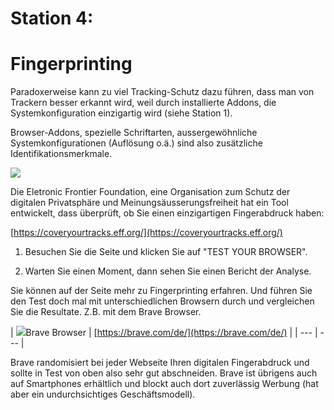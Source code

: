 # **Station 4:**

# **Fingerprinting**

Paradoxerweise kann zu viel Tracking-Schutz dazu führen, dass man von Trackern besser erkannt wird, weil durch installierte Addons, die Systemkonfiguration einzigartig wird (siehe Station 1).

Browser-Addons, spezielle Schriftarten, aussergewöhnliche Systemkonfigurationen (Auflösung o.ä.) sind also zusätzliche Identifikationsmerkmale.

![](RackMultipart20221204-1-shd9tw_html_b9f5700d89d519be.png)

Die Eletronic Frontier Foundation, eine Organisation zum Schutz der digitalen Privatsphäre und Meinungsäusserungsfreiheit hat ein Tool entwickelt, dass überprüft, ob Sie einen einzigartigen Fingerabdruck haben:

[https://coveryourtracks.eff.org/](https://coveryourtracks.eff.org/)

1. Besuchen Sie die Seite und klicken Sie auf "TEST YOUR BROWSER".

1. Warten Sie einen Moment, dann sehen Sie einen Bericht der Analyse.

Sie können auf der Seite mehr zu Fingerprinting erfahren. Und führen Sie den Test doch mal mit unterschiedlichen Browsern durch und vergleichen Sie die Resultate. Z.B. mit dem Brave Browser.

| ![](RackMultipart20221204-1-shd9tw_html_e9e4ebefba6c252d.png)Brave Browser
 | [https://brave.com/de/](https://brave.com/de/) |
| --- | --- |

Brave randomisiert bei jeder Webseite Ihren digitalen Fingerabdruck und sollte in Test von oben also sehr gut abschneiden. Brave ist übrigens auch auf Smartphones erhältlich und blockt auch dort zuverlässig Werbung (hat aber ein undurchsichtiges Geschäftsmodell).